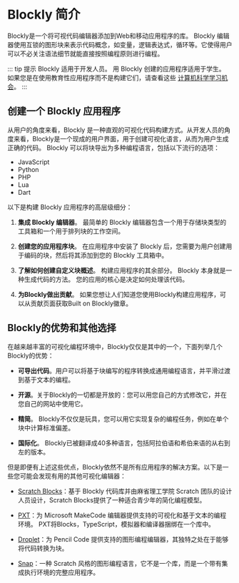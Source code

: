 # Blockly 简介

Blockly是一个将可视代码编辑器添加到Web和移动应用程序的库。 Blockly 编辑器使用互锁的图形块来表示代码概念，如变量，逻辑表达式，循环等。它使得用户可以不必关注语法细节就能直接按照编程原则进行编程。

::: tip 提示
Blockly 适用于开发人员。 用 Blockly 创建的应用程序适用于学生。 如果您是在使用教育性应用程序而不是构建它们，请查看这些 [计算机科学学习机会](https://www.google.com/edu/resources/computerscience/learning/)。
:::

## 创建一个 Blockly 应用程序

从用户的角度来看，Blockly 是一种直观的可视化代码构建方式。从开发人员的角度来看，Blockly是一个现成的用户界面，用于创建可视化语言，从而为用户生成正确的代码。 Blockly 可以将块导出为多种编程语言，包括以下流行的选项：

- JavaScript
- Python
- PHP
- Lua
- Dart

以下是构建 Blockly 应用程序的高层级细分：
1.  **集成 Blockly 编辑器**。 最简单的 Blockly 编辑器包含一个用于存储块类型的工具箱和一个用于排列块的工作空间。 

2.  **创建您的应用程序块**。 在应用程序中安装了 Blockly 后，您需要为用户创建用于编码的块，然后将其添加到您的 Blockly 工具箱中。

3.  **了解如何创建自定义块概述**。 构建应用程序的其余部分。 Blockly 本身就是一种生成代码的方法。 您的应用的核心是决定如何处理该代码。 

4.  **为Blockly做出贡献**。 如果您想让人们知道您使用Blockly构建应用程序，可以从贡献页面获取Built on Blockly徽章。

## Blockly的优势和其他选择

在越来越丰富的可视化编程环境中，Blockly仅仅是其中的一个，下面列举几个Blockly的优势：

- **可导出代码**。用户可以将基于块编写的程序转换成通用编程语言，并平滑过渡到基于文本的编程。

- **开源**。关于Blockly的一切都是开放的：您可以用您自己的方式修改它，并在您自己的网站中使用它。

- **精简**。 Blockly不仅仅是玩具，您可以用它实现复杂的编程任务，例如在单个块中计算标准偏差。

- **国际化**。 Blockly已被翻译成40多种语言，包括阿拉伯语和希伯来语的从右到左的版本。

但是即便有上述这些优点，Blockly依然不是所有应用程序的解决方案。以下是一些您可能会发现有用的其他可视化编辑器：
- [Scratch Blocks](https://scratch.mit.edu/developers)：基于 Blockly 代码库并由麻省理工学院 Scratch 团队的设计人员设计，Scratch Blocks提供了一种适合青少年的简化编程模型。

- [PXT](https://github.com/Microsoft/pxt)：为 Microsoft MakeCode 编辑器提供支持的可视化和基于文本的编程环境。 PXT将Blocks，TypeScript，模拟器和编译器捆绑在一个库中。

- [Droplet](https://github.com/PencilCode/droplet)：为 Pencil Code 提供支持的图形编程编辑器，其独特之处在于能够将代码转换为块。

- [Snap](https://github.com/jmoenig/Snap--Build-Your-Own-Blocks)：一种 Scratch 风格的图形编程语言，它不是一个库，而是一个带有集成执行环境的完整应用程序。



